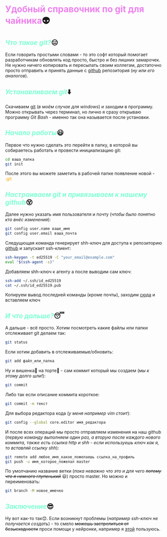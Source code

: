 #  <span style = "color: violet;">Удобный справочник по git для чайника</span>👽  
##  <span style = "color: aquamarine;">*Что такое git?*</span>😑  
Если говорить простыми словами - то это софт который помогает разработчикам обновлять код просто, быстро и без лишних замарочек. Не нужно ничего копировать и пересылать своим коллегам, достаточно просто отправить и принять данные с [github](https://github.com/) репозитория (*ну или его аналогов*).  

## <span style = "color: aquamarine;">*Устанавливаем git*</span>⬇️  
Скачиваем [git](https://git-scm.com/) (*в моём случае для windows*) и заходим в программу. Можно открывать через терминал, но лично я сразу открываю программу *Git Bash* - именно так она называется после установки.  

##  <span style = "color: aquamarine;">*Начало работы*</span>😃
Первое что нужно сделать это перейти в папку, в которой вы собираетесь работать и провести инициализацию git:
```Bash
cd ваша_папка
git init
```
После этого вы можете заметить в рабочей папке появление новой - <span style = "color: orange;">.git</span>  

##  <span style = "color: aquamarine;">*Настраиваем git и привязываем к нашему github*</span>😵
Далее нужно указать имя пользователя и почту (*чтобы было понятно кто внёс изменения*):
```Bash
git config user.name ваше_имя
git config user.email ваша_почта
```
Следущющая команда генерирует shh-ключ для доступа к репозиторию [github](https://github.com/) и запускает ssh-клиент:
```Bash
ssh-keygen -t ed25519 -C "your_email@example.com"
eval "$(ssh-agent -s)"
```
Добавляем shh-ключ к агенту а после выводим сам ключ:
```Bash
ssh-add ~/.ssh/id_ed25519
cat ~/.ssh/id_ed25519.pub
```
Копируем вывод последней команды (кроме почты), заходим [сюда](https://github.com/settings/keys) и вставляем ключ

##  <span style = "color: aquamarine;">*И что дальше?*</span>😴
А дальше - всё просто. Хотим посмотреть какие файлы или папки отслеживает git делаем так:
```Bash
git status
```
Если хотим добавить в отслеживаемые/обновить:
```Bash
git add файл_или_папка
```
Ну и вишенка🍒 на торте🎂 - сам коммит который мы создаем (*мы к этому долго шли!*):
```Bash
git commit
```
Либо так если описание коммита короткое:
```Bash
git commit -m текст
```
Для выбора редактора кода (*у меня например vim стоит*):
```Bash
git config --global core.editor имя_редактора
```
И после всех операций мы просто отправляем изменения на наш github (*первую команду выполняем один раз, а вторую после каждого нового коммита, также есть ссылка http и shh - если используешь ключ как я, то вставляй ссылку shh*):
```Bash
git remote add любое_имя_какое_пожелаешь ссылка_на_профиль
git push -u имя_которое_пожелал master
```
По умолчанию название ветки (*пока неважно что это и для чего* *~~потому что я немного глупенький~~*	😃) просто master. Но можно и переименовать:
```Bash
git branch -M новое_имечко
```  

##  <span style = "color: aquamarine;">*Заключение*</span>😎
Ну вот как-то так😊. Если возникнут проблемы (*например ssh-ключ не получается создать*) - то смело ~~можешь застрелиться от безысходности~~ проси помощи у нейронки, например я [этой](https://chadgpt.ru/) пользуюсь. 